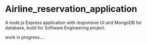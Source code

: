 # Airline_reservation_application
A node.js Express application with responsive UI and MongoDB for database, build for Software Engineering project.

work in progress....
